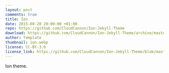 ```yaml
---
layout: post
comments: true
title: Ion
date: 2015-08-20 20:00:00 +01:00
repo: https://github.com/CloudCannon/Ion-Jekyll-Theme
download: https://github.com/CloudCannon/Ion-Jekyll-Theme/archive/master.zip
author: Template
thumbnail: ion.webp
license: CC-BY-3.0
license_link: https://github.com/CloudCannon/Ion-Jekyll-Theme/blob/master/LICENSE.txt
---
```


Ion theme.
